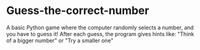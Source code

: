 # Guess-the-correct-number
A basic Python game where the computer randomly selects a number, and you have to guess it!  After each guess, the program gives hints like:  "Think of a bigger number" or  "Try a smaller one"
